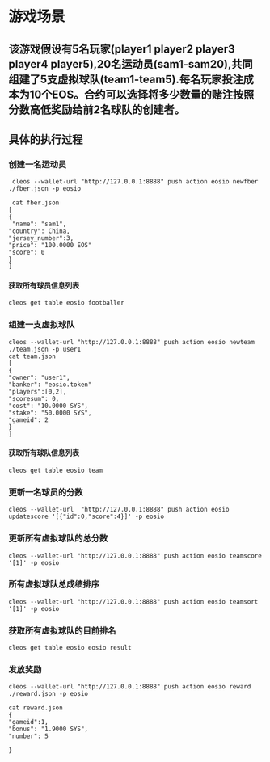 # 游戏场景
## 该游戏假设有5名玩家(player1 player2 player3 player4 player5),20名运动员(sam1-sam20),共同组建了5支虚拟球队(team1-team5).每名玩家投注成本为10个EOS。合约可以选择将多少数量的赌注按照分数高低奖励给前2名球队的创建者。
## 具体的执行过程
### 创建一名运动员
```
 cleos --wallet-url "http://127.0.0.1:8888" push action eosio newfber ./fber.json -p eosio

 cat fber.json
[
{
 "name": "sam1",
"country": China,
"jersey_number":3,
"price": "100.0000 EOS"
"score": 0
}
]
```
#### 获取所有球员信息列表
```
cleos get table eosio footballer
```
### 组建一支虚拟球队

```
cleos --wallet-url "http://127.0.0.1:8888" push action eosio newteam ./team.json -p user1
cat team.json
[
{
"owner": "user1",
"banker": "eosio.token"
"players":[0,2],
"scoresum": 0,
"cost": "10.0000 SYS",
"stake": "50.0000 SYS",
"gameid": 2
}
]

```
#### 获取所有球队信息列表
```
cleos get table eosio team
```
### 更新一名球员的分数
```
cleos --wallet-url  "http://127.0.0.1:8888" push action eosio updatescore '[{"id":0,"score":4}]' -p eosio

```

### 更新所有虚拟球队的总分数

```
cleos --wallet-url "http://127.0.0.1:8888" push action eosio teamscore '[1]' -p eosio

```
### 所有虚拟球队总成绩排序

```
cleos --wallet-url "http://127.0.0.1:8888" push action eosio teamsort '[1]' -p eosio
```


### 获取所有虚拟球队的目前排名
```
cleos get table eosio eosio result
```

### 发放奖励
```
cleos --wallet-url "http://127.0.0.1:8888" push action eosio reward ./reward.json -p eosio

cat reward.json
{
"gameid":1,
"bonus": "1.9000 SYS",
"number": 5

}
```
